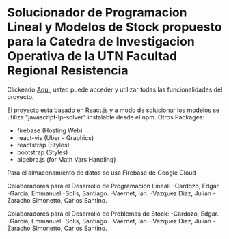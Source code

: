 # Solucionador de Programacion Lineal y Modelos de Stock propuesto para la Catedra de Investigacion Operativa de la UTN Facultad Regional Resistencia

Clickeado [Aqui](https://optimizer-pl-io.web.app/home), usted puede acceder y utilizar todas las funcionalidades del proyecto.

El proyecto esta basado en React.js y a modo de solucionar los modelos se utiliza "javascript-lp-solver" instalable desde el npm.
Otros Packages: 
- firebase (Hosting Web)
- react-vis (Uber - Graphics)
- reactstrap (Styles)
- bootstrap (Styles)
- algebra.js (for Math Vars Handling)

Para el almacenamiento de datos se usa Firebase de Google Cloud

Colaboradores para el Desarrollo de Programacion Lineal:
-Cardozo, Edgar.
-Garcia, Emmanuel
-Solis, Santiago.
-Vaernet, Ian.
-Vazquez Diaz, Julian
-Zaracho Simonetto, Carlos Santino.

Colaboradores para el Desarrollo de Problemas de Stock:
-Cardozo, Edgar.
-Garcia, Emmanuel
-Solis, Santiago.
-Vaernet, Ian.
-Vazquez Diaz, Julian
-Zaracho Simonetto, Carlos Santino.
